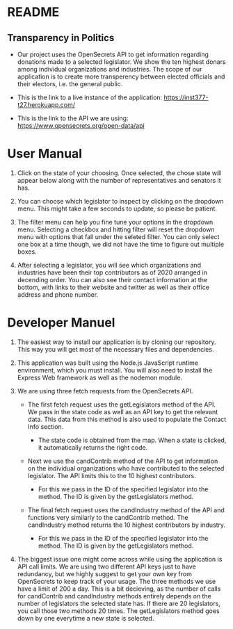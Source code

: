 # README

## Transparency in Politics
- Our project uses the OpenSecrets API to get information regarding donations made to a selected legislator. We show the ten highest donars among individual organizations and industries. The scope of our application is to create more transperency between elected officials and their electors, i.e. the general public.

- This is the link to a live instance of the application: https://inst377-t27.herokuapp.com/

- This is the link to the API we are using: https://www.opensecrets.org/open-data/api

# User Manual

1. Click on the state of your choosing. Once selected, the chose state will appear below along with the number of representatives and senators it has.

2. You can choose which legislator to inspect by clicking on the dropdown menu. This might take a few seconds to update, so please be patient.

3. The filter menu can help you fine tune your options in the dropdown menu. Selecting a checkbox and hitting filter will reset the dropdown menu with options that fall under the seleted filter. You can only select one box at a time though, we did not have the time to figure out multiple boxes. 

4. After selecting a legislator, you will see which organizations and industries have been their top contributors as of 2020 arranged in decending order. You can also see their contact information at the bottom, with links to their website and twitter as well as their office address and phone number.

# Developer Manuel

1. The easiest way to install our application is by cloning our repository. This way you will get most of the necessary files and dependencies.

2. This application was built using the Node.js JavaScript runtime environment, which you must install. You will also need to install the Express Web framework as well as the nodemon module.

3. We are using three fetch requests from the OpenSecrets API.
    - The first fetch request uses the getLegislators method of the API. We pass in the state code as well as an API key to get the relevant data. This data from this method is also used to populate the Contact Info section.
        - The state code is obtained from the map. When a state is clicked, it automatically returns the right code.

    - Next we use the candContrib method of the API to get information on the individual organizations who have contributed to the selected legislator. The API limits this to the 10 highest contributors.
        - For this we pass in the ID of the specified legislator into the method. The ID is given by the getLegislators method.

    - The final fetch request uses the candIndustry method of the API and functions very similarly to the candContrib method. The candIndustry method returns the 10 highest contributors by industry.
        - For this we pass in the ID of the specified legislator into the method. The ID is given by the getLegislators method.

4. The biggest issue one might come across while using the application is API call limits. We are using two different API keys just to have redundancy, but we highly suggest to get your own key from OpenSecrets to keep track of your usage. The three methods we use have a limit of 200 a day. This is a bit decieving, as the number of calls for candContrib and candIndustry methods entirely depends on the number of legislators the selected state has. If there are 20 legislators, you call those two methods 20 times. The getLegislators method goes down by one everytime a new state is selected.


